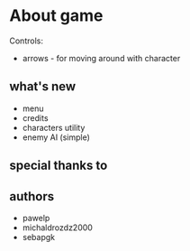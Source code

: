 # About game




Controls:
* arrows - for moving around with character

## what's new

* menu
* credits
* characters utility
* enemy AI (simple)

## special thanks to


## authors
* pawelp
* michaldrozdz2000
* sebapgk